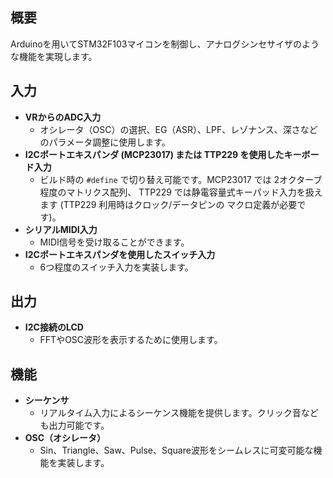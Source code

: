 ## 概要
Arduinoを用いてSTM32F103マイコンを制御し、アナログシンセサイザのような機能を実現します。

## 入力
- **VRからのADC入力**
  - オシレータ（OSC）の選択、EG（ASR）、LPF、レゾナンス、深さなどのパラメータ調整に使用します。
- **I2Cポートエキスパンダ (MCP23017) または TTP229 を使用したキーボード入力**
  - ビルド時の `#define` で切り替え可能です。MCP23017 では 2オクターブ程度のマトリクス配列、
    TTP229 では静電容量式キーパッド入力を扱えます (TTP229 利用時はクロック/データピンの
    マクロ定義が必要です)。
- **シリアルMIDI入力**
  - MIDI信号を受け取ることができます。
- **I2Cポートエキスパンダを使用したスイッチ入力**
  - 6つ程度のスイッチ入力を実装します。

## 出力
- **I2C接続のLCD**
  - FFTやOSC波形を表示するために使用します。

## 機能
- **シーケンサ**
  - リアルタイム入力によるシーケンス機能を提供します。クリック音なども出力可能です。
- **OSC（オシレータ）**
  - Sin、Triangle、Saw、Pulse、Square波形をシームレスに可変可能な機能を実装します。